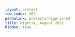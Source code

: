 ```yaml
---
layout: protest
row_index: 587
permalink: protests/nigeria-64
title: Nigeria, August 2013
hidden: true
---
```

